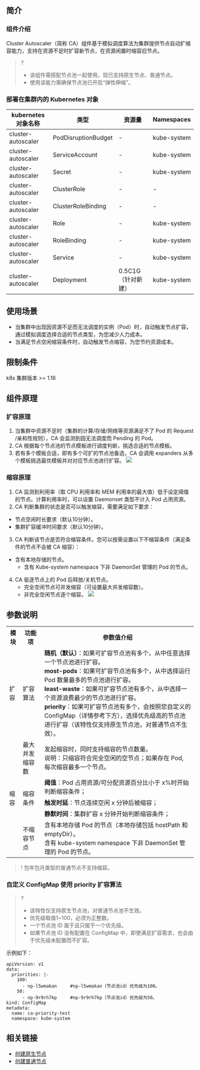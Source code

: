 

## 简介
### 组件介绍
Cluster Autoscaler（简称 CA）组件基于模拟调度算法为集群提供节点自动扩缩容能力，支持在资源不足时扩容新节点，在资源闲置时缩容旧节点。
>? 
>- 该组件需搭配节点池一起使用，现已支持原生节点、普通节点。
>- 使用该能力需确保节点池已开启“弹性伸缩”。

### 部署在集群内的 Kubernetes 对象
| kubernetes 对象名称    | 类型                  | 资源量          | Namespaces  |
|--------------------|---------------------|--------------|-------------|
| cluster-autoscaler | PodDisruptionBudget | -            | kube-system |
| cluster-autoscaler | ServiceAccount      | -            | kube-system |
| cluster-autoscaler | Secret              | -            | kube-system |
| cluster-autoscaler | ClusterRole         | -            | -           |
| cluster-autoscaler | ClusterRoleBinding  | -            | -           |
| cluster-autoscaler | Role                | -            | kube-system |
| cluster-autoscaler | RoleBinding         | -            | kube-system |
| cluster-autoscaler | Service             | -            | kube-system |
| cluster-autoscaler | Deployment          | 0.5C1G（针对新建） | kube-system |


## 使用场景
- 当集群中出现因资源不足而无法调度的实例（Pod）时，自动触发节点扩容，通过模拟调度选择合适的节点类型，为您减少人力成本。
- 当满足节点空闲缩容条件时，自动触发节点缩容，为您节约资源成本。

## 限制条件
k8s 集群版本 >= 1.16


## 组件原理
### 扩容原理
1. 当集群中资源不足时（集群的计算/存储/网络等资源满足不了 Pod 的 Request /亲和性规则），CA 会监测到因无法调度而 Pending 的 Pod。
2. CA 根据每个节点池的节点模板进行调度判断，挑选合适的节点模板。
3. 若有多个模板合适，即有多个可扩的节点池备选，CA 会调用 expanders 从多个模板挑选最优模板并对对应节点池进行扩容。
![](https://qcloudimg.tencent-cloud.cn/raw/7e890d013db63578f5dacce9a0e605b7.png)

### 缩容原理
1. CA 监测到利用率（取 CPU 利用率和 MEM 利用率的最大值）低于设定阈值的节点。计算利用率时，可以设置 Daemonset 类型不计入 Pod 占用资源。
2. CA 判断集群的状态是否可以触发缩容，需要满足如下要求：
  - 节点空闲时长要求（默认10分钟）。
  - 集群扩容缓冲时间要求（默认10分钟）。
3. CA 判断该节点是否符合缩容条件。您可以按需设置以下不缩容条件（满足条件的节点不会被 CA 缩容）：
  - 含有本地存储的节点。
	- 含有 Kube-system namespace 下非 DaemonSet 管理的 Pod 的节点。
4. CA 驱逐节点上的 Pod 后释放/关机节点。
	- 完全空闲节点可并发缩容（可设置最大并发缩容数）。
	- 非完全空闲节点逐个缩容。
![](https://qcloudimg.tencent-cloud.cn/raw/ad66907e5c1694ffb55e81b3f6b9e556.png)

## 参数说明
<table>
    <tr>
    <th>模块</th>
    <th>功能项</th>
    <th>参数值介绍</th>
        </tr>
        <tr>
    <td>扩容 
            </td>
    <td>扩容算法 
            </td>
    <td><b>随机（默认）</b>：如果可扩容节点池有多个，从中任意选择一个节点池进行扩容。
                <br><b>most-pods</b>：如果可扩容节点池有多个，从中选择运行 Pod 数量最多的节点池进行扩容。
                <br>
                <b>least-waste</b>：如果可扩容节点池有多个，从中选择一个资源浪费最少的节点池进行扩容。
                <br>
    <b>priority</b>：如果可扩容节点池有多个，会按照您自定义的 ConfigMap（详情参考下方），选择优先级高的节点池进行扩容（该特性仅支持原生节点池，对普通节点不生效）。
            </td>
        </tr>
        <tr>
            <td rowspan="5">
                缩容
            </td>
            <td>
                最大并发缩容数
            </td>
            <td>
                发起缩容时，同时支持缩容的节点数量。
                <br>
                说明：只缩容符合完全空闲的空节点；如果存在 Pod, 每次缩容最多一个节点。
            </td>
        </tr>
        <tr>
            <td rowspan="3">
                缩容条件
            </td>
            <td>
                <b>阈值</b>：Pod 占用资源/可分配资源百分比小于 x%时开始判断缩容条件；
            </td>
        </tr>
        <tr>
            <td>
                <b>触发时延</b>：节点连续空闲 x 分钟后被缩容；
            </td>
        </tr>
        <tr>
            <td>
                <b>静默时间</b>：集群扩容 x 分钟开始判断缩容条件；
            </td>
        </tr>
        <tr>
            <td>
                不缩容节点
            </td>
            <td>
含有本地存储 Pod 的节点（本地存储包括 hostPath 和 emptyDir）。
                <br>含有 kube-system namespace 下非 DaemonSet 管理的 Pod 的节点。
            </td>
        </tr>
    </table>

>! 包年包月类型的普通节点不支持缩容。






### 自定义 ConfigMap 使用 priority 扩容算法
>?
>- 该特性仅支持原生节点池，对普通节点池不生效。
>- 优先级取值1~100，必须为正整数。
>- 一个节点池 ID 属于且只属于一个优先级。
>- 如果节点池 ID 没有配置在 ConfigMap 中，即使满足扩容需求，也会由于优先级未配置而不扩容。

示例如下：
```
apiVersion: v1
data:
  priorities: |-
    100:
      - np-l5wmakan     #np-l5wmakan（节点池id）优先级为100。
    50:
      - np-9r9rh7kp     #np-9r9rh7kp（节点池id）优先级为50。
kind: ConfigMap
metadata:
  name: ca-priority-test
  namespace: kube-system
```


## 相关链接
- [创建原生节点](https://cloud.tencent.com/document/product/457/78198)
- [创建普通节点](https://cloud.tencent.com/document/product/457/43735)


